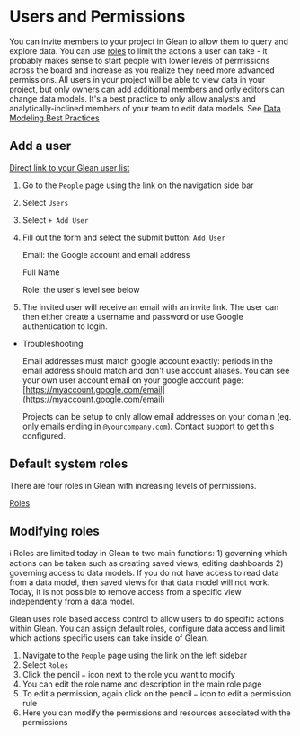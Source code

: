 # Users and Permissions

You can invite members to your project in Glean to allow them to query and explore data.  You can use [roles](Users-and-Permissions) to limit the actions a user can take - it probably makes sense to start people with lower levels of permissions across the board and increase as you realize they need more advanced permissions.  All users in your project will be able to view data in your project, but only owners can add additional members and only editors can change data models.  It's a best practice to only allow analysts and analytically-inclined members of your team to edit data models.  See [Data Modeling Best Practices](Data-Modeling-Best-Practices) 

## Add a user

[Direct link to your Glean user list](https://glean.io/project#/users)

1. Go to the `People` page using the link on the navigation side bar
2. Select `Users`
3. Select  `+ Add User`
4. Fill out the form and select the submit button: `Add User`
    
    Email: the Google account and email address
    
    Full Name
    
    Role: the user's level see below
    
5. The invited user will receive an email with an invite link.  The user can then either create a username and password or use Google authentication to login.

- Troubleshooting
    
    Email addresses must match google account exactly: periods in the email address should match and don't use account aliases.  You can see your own user account email on your google account page: [https://myaccount.google.com/email](https://myaccount.google.com/email)
    
    Projects can be setup to only allow email addresses on your domain (eg. only emails ending in `@yourcompany.com`).  Contact [support](mailto:support@glean.io) to get this configured.
    

## Default system roles

There are four roles in Glean with increasing levels of permissions.

[Roles](Users-and-Permissions-735ae7f2017c4bbcb197fda39bf2ba7f/Roles-5de6ba607c9f4acca60787ec9b141ab4.csv)

## Modifying roles

<aside>
ℹ️ Roles are limited today in Glean to two main functions: 1) governing which actions can be taken such as creating saved views, editing dashboards 2) governing access to data models.  If you do not have access to read data from a data model, then saved views for that data model will not work.  Today, it is not possible to remove access from a specific view independently from a data model.

</aside>

Glean uses role based access control to allow users to do specific actions within Glean.  You can assign default roles, configure data access and limit which actions specific users can take inside of Glean.

1. Navigate to the `People` page using the link on the left sidebar
2. Select `Roles`
3. Click the pencil `✏️` icon next to the role you want to modify
4. You can edit the role name and description in the main role page
5. To edit a permission, again click on the pencil `✏️` icon to edit a permission rule
6. Here you can modify the permissions and resources associated with the permissions